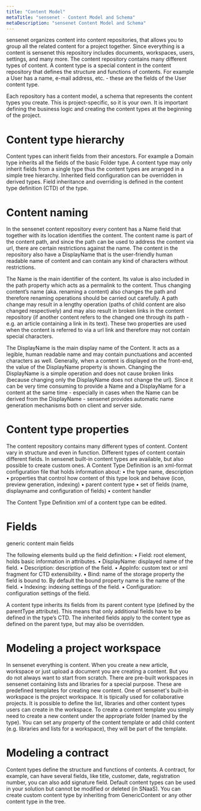 ```yaml
---
title: "Content Model"
metaTitle: "sensenet - Content Model and Schema"
metaDescription: "sensenet Content Model and Schema"
---
```


sensenet organizes content into content repositories, that allows you to group all the related content for a project together. Since everything is a content is sensenet this repository includes documents, workspaces, users, settings, and many more.
The content repository contains many different types of content. A content type is a special content in the content repository that defines the structure and functions of contents. For example a User has a name, e-mail address, etc. - these are the fields of the User content type.

Each repository has a content model, a schema that represents the content types you create. This is project-specific, so it is your own. It is important defining the business logic and creating the content types at the beginning of the project.

# Content type hierarchy
Content types can inherit fields from their ancestors. For example a Domain type inherits all the fields of the basic Folder type. A content type may only inherit fields from a single type thus the content types are arranged in a simple tree hierarchy. Inherited field configuration can be overridden in derived types. Field inheritance and overriding is defined in the content type definition (CTD) of the type.

# Content naming
In the sensenet content repository every content has a Name field that together with its location identifies the content. The content name is part of the content path, and since the path can be used to address the content via url, there are certain restrictions against the name. The content in the repository also have a DisplayName that is the user-friendly human readable name of content and can contain any kind of characters without restrictions.

The Name is the main identifier of the content. Its value is also included in the path property which acts as a permalink to the content. Thus changing content’s name (aka. renaming a content) also changes the path and therefore renaming operations should be carried out carefully. A path change may result in a lengthy operation (paths of child content are also changed respectively) and may also result in broken links in the content repository (if another content refers to the changed one through its path - e.g. an article containing a link in its text). These two properties are used when the content is referred to via a url link and therefore may not contain special characters.

The DisplayName is the main display name of the Content. It acts as a legible, human readable name and may contain punctuations and accented characters as well. Generally, when a content is displayed on the front-end, the value of the DisplayName property is shown. Changing the DisplayName is a simple operation and does not cause broken links (because changing only the DisplayName does not change the url).
Since it can be very time consuming to provide a Name and a DisplayName for a content at the same time - especially in cases when the Name can be derived from the DisplayName - sensenet provides automatic name generation mechanisms both on client and server side. 

# Content type properties

The content repository contains many different types of content. Content vary in structure and even in function. Different types of content contain different fields. In sensenet built-in content types are available, but also possible to create custom ones.
A Content Type Definition is an xml-format configuration file that holds information about:
•	the type name, description
•	properties that control how content of this type look and behave (icon, preview generation, indexing)
•	parent content type
•	set of fields (name, displayname and configuration of fields)
•	content handler

The Content Type Definition xml of a content type can be edited.

# Fields

generic content main fields

The following elements build up the field definition:
•	Field: root element, holds basic information in attributes.
•	DisplayName: displayed name of the field.
•	Description: description of the field.
•	AppInfo: custom text or xml fragment for CTD extensibility.
•	Bind: name of the storage property the field is bound to. By default the bound property name is the name of the field.
•	Indexing: indexing settings of the field.
•	Configuration: configuration settings of the field.

A content type inherits its fields from its parent content type (defined by the parentType attribute). This means that only additional fields have to be defined in the type’s CTD. The inherited fields apply to the content type as defined on the parent type, but may also be overridden. 

# Modeling a project workspace
In sensenet everything is content. When you create a new article, workspace or just upload a document you are creating a content. But you do not always want to start from scratch. There are pre-built workspaces in sensenet containing lists and libraries for a special purpose. These are predefined templates for creating new content.
One of sensenet's built-in workspace is the project workspace. It is tipically used for collaborative projects. It is possible to define the list, libraries and other content types users can create in the workspace.
To create a content template you simply need to create a new content under the appropriate folder (named by the type). You can set any property of the content template or add child content (e.g. libraries and lists for a workspace), they will be part of the template.

# Modeling a contract

Content types define the structure and functions of contents.
A contract, for example, can have several fields, like title, customer, date, registration number, you can also add signature field.
Default content types can be used in your solution but cannot be modified or deleted (in SNaaS). You can create custom content type by inheriting from GenericContent or any other content type in the tree.
 
